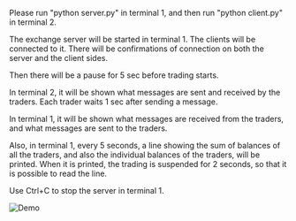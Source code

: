 Please run "python server.py" in terminal 1, and then run "python client.py" in terminal 2.

The exchange server will be started in terminal 1. The clients will be connected to it. There will be confirmations of connection on both
the server and the client sides.

Then there will be a pause for 5 sec before trading starts.

In terminal 2, it will be shown what messages are sent and received by the traders. Each trader waits 1 sec after sending a message.

In terminal 1, it will be shown what messages are received from the traders, and what messages are sent to the traders.

Also, in terminal 1, every 5 seconds, a line showing the sum of balances of all the traders, and also the individual balances of the
traders, will be printed. When it is printed, the trading is suspended for 2 seconds, so that it is possible to read the line.

Use Ctrl+C to stop the server in terminal 1.

![Demo](stock-exchange-demo.gif)
